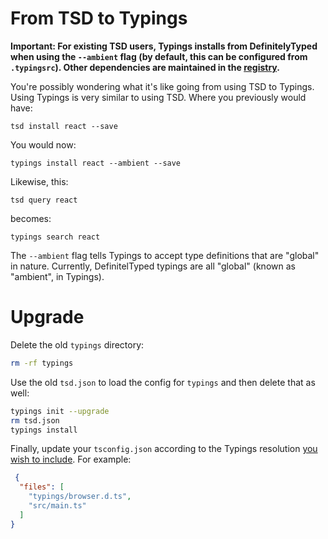 # From TSD to Typings

**Important: For existing TSD users, Typings installs from DefinitelyTyped when using the `--ambient` flag (by default, this can be configured from `.typingsrc`). Other dependencies are maintained in the [registry](https://github.com/typings/registry).**

You're possibly wondering what it's like going from using TSD to Typings. Using Typings is very similar to using TSD. Where you previously would have:

```
tsd install react --save
```

You would now:

```
typings install react --ambient --save
```

Likewise, this:

```
tsd query react
```

becomes:

```
typings search react
```

The `--ambient` flag tells Typings to accept type definitions that are "global" in nature. Currently, DefinitelTyped typings are all "global" (known as "ambient", in Typings).

# Upgrade

Delete the old `typings` directory:

```sh
rm -rf typings
```

Use the old `tsd.json` to load the config for `typings` and then delete that as well:

```sh
typings init --upgrade
rm tsd.json
typings install
```

Finally, update your `tsconfig.json` according to the Typings resolution [you wish to include](https://github.com/typings/typings/blob/master/docs/faq.md#module-resolutions). For example:

```json
 {
  "files": [
    "typings/browser.d.ts",
    "src/main.ts"
  ]
}
 ```

